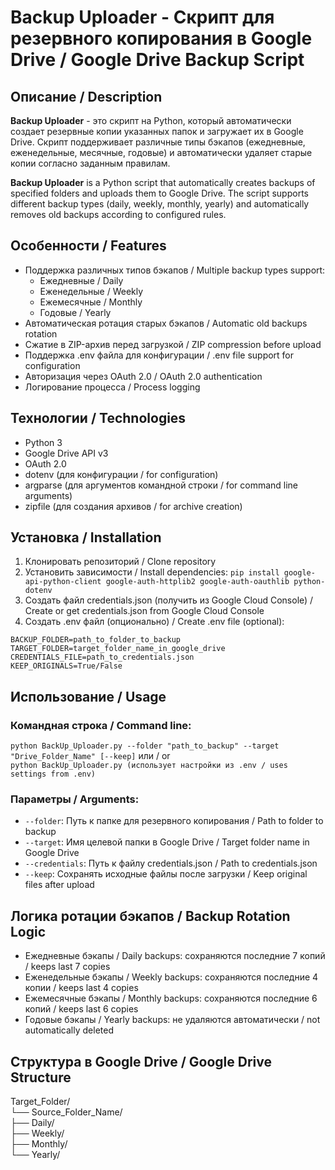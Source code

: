 # Backup Uploader - Скрипт для резервного копирования в Google Drive / Google Drive Backup Script

## Описание / Description  
**Backup Uploader** - это скрипт на Python, который автоматически создает резервные копии указанных папок и загружает их в Google Drive. Скрипт поддерживает различные типы бэкапов (ежедневные, еженедельные, месячные, годовые) и автоматически удаляет старые копии согласно заданным правилам.  

**Backup Uploader** is a Python script that automatically creates backups of specified folders and uploads them to Google Drive. The script supports different backup types (daily, weekly, monthly, yearly) and automatically removes old backups according to configured rules.  

## Особенности / Features  
- Поддержка различных типов бэкапов / Multiple backup types support:  
  - Ежедневные / Daily  
  - Еженедельные / Weekly  
  - Ежемесячные / Monthly  
  - Годовые / Yearly  
- Автоматическая ротация старых бэкапов / Automatic old backups rotation  
- Сжатие в ZIP-архив перед загрузкой / ZIP compression before upload  
- Поддержка .env файла для конфигурации / .env file support for configuration  
- Авторизация через OAuth 2.0 / OAuth 2.0 authentication  
- Логирование процесса / Process logging  

## Технологии / Technologies  
- Python 3  
- Google Drive API v3  
- OAuth 2.0  
- dotenv (для конфигурации / for configuration)  
- argparse (для аргументов командной строки / for command line arguments)  
- zipfile (для создания архивов / for archive creation)  

## Установка / Installation  
1. Клонировать репозиторий / Clone repository  
2. Установить зависимости / Install dependencies: `pip install google-api-python-client google-auth-httplib2 google-auth-oauthlib python-dotenv`
3. Создать файл credentials.json (получить из Google Cloud Console) / Create or get credentials.json from Google Cloud Console
4. Создать .env файл (опционально) / Create .env file (optional):
  ```
  BACKUP_FOLDER=path_to_folder_to_backup
  TARGET_FOLDER=target_folder_name_in_google_drive
  CREDENTIALS_FILE=path_to_credentials.json
  KEEP_ORIGINALS=True/False
  ```

## Использование / Usage  
### Командная строка / Command line: 
  `python BackUp_Uploader.py --folder "path_to_backup" --target "Drive_Folder_Name" [--keep]`
  или / or  
  `python BackUp_Uploader.py (использует настройки из .env / uses settings from .env)`

### Параметры / Arguments:  
  - `--folder`: Путь к папке для резервного копирования / Path to folder to backup  
  - `--target`: Имя целевой папки в Google Drive / Target folder name in Google Drive  
  - `--credentials`: Путь к файлу credentials.json / Path to credentials.json  
  - `--keep`: Сохранять исходные файлы после загрузки / Keep original files after upload  

## Логика ротации бэкапов / Backup Rotation Logic  
  - Ежедневные бэкапы / Daily backups: сохраняются последние 7 копий / keeps last 7 copies  
  - Еженедельные бэкапы / Weekly backups: сохраняются последние 4 копии / keeps last 4 copies  
  - Ежемесячные бэкапы / Monthly backups: сохраняются последние 6 копий / keeps last 6 copies  
  - Годовые бэкапы / Yearly backups: не удаляются автоматически / not automatically deleted  

## Структура в Google Drive / Google Drive Structure
Target_Folder/  
└── Source_Folder_Name/  
├── Daily/  
├── Weekly/  
├── Monthly/  
└── Yearly/  

